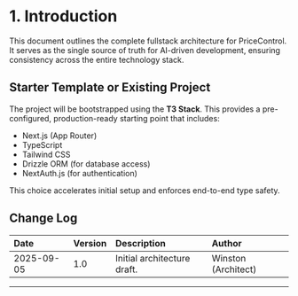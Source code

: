 # 1. Introduction

This document outlines the complete fullstack architecture for PriceControl. It serves as the single source of truth for AI-driven development, ensuring consistency across the entire technology stack.

## Starter Template or Existing Project
The project will be bootstrapped using the **T3 Stack**. This provides a pre-configured, production-ready starting point that includes:
* Next.js (App Router)
* TypeScript
* Tailwind CSS
* Drizzle ORM (for database access)
* NextAuth.js (for authentication)

This choice accelerates initial setup and enforces end-to-end type safety.

## Change Log
| Date | Version | Description | Author |
| :--- | :--- | :--- | :--- |
| 2025-09-05 | 1.0 | Initial architecture draft. | Winston (Architect) |

---